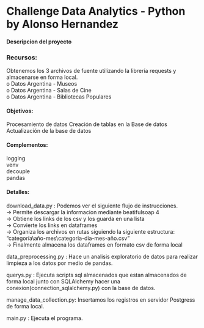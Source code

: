 # Challenge Data Analytics - Python by Alonso Hernandez 

#### Descripcion del proyecto

### Recursos:  
Obtenemos los 3 archivos de fuente utilizando la librería requests y almacenarse en forma local.   
o Datos Argentina - Museos  
o Datos Argentina - Salas de Cine  
o Datos Argentina - Bibliotecas Populares  

#### Objetivos:
Procesamiento de datos
Creación de tablas en la Base de datos
Actualización de la base de datos

#### Complementos:
logging  
venv  
decouple  
pandas  

#### Detalles:
download_data.py : Podemos ver el siguiente flujo de instrucciones.  
    -> Permite descargar la informacion mediante beatifulsoap 4  
     -> Obtiene los links de los csv y los guarda en una lista  
      -> Convierte los links en dataframes  
       -> Organiza los archivos en rutas siguiendo la siguiente estructura: “categoría\año-mes\categoria-dia-mes-año.csv”  
        -> Finalmente almacena los dataframes en formato csv de forma local  
        
        
data_preprocessing.py : Hace un analisis exploratorio de datos para realizar limpieza a los datos por medio de pandas. 

querys.py : Ejecuta scripts sql almacenados que estan almacenados de forma local junto con SQLAlchemy hacer una conexion(connection_sqlalchemy.py) con la base de datos. 

manage_data_collection.py: Insertamos los registros en servidor Postgress de forma local.

main.py : Ejecuta el programa.

      
